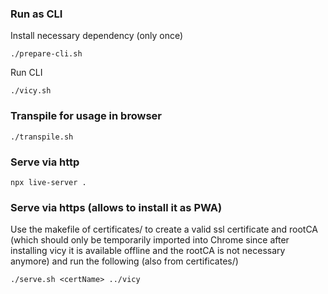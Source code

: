 ### Run as CLI

Install necessary dependency (only once)

    ./prepare-cli.sh

Run CLI

    ./vicy.sh

### Transpile for usage in browser

    ./transpile.sh

### Serve via http

    npx live-server .

### Serve via https (allows to install it as PWA)

Use the makefile of certificates/ to create a valid ssl certificate and rootCA
(which should only be temporarily imported into Chrome since after installing vicy
it is available offline and the rootCA is not necessary anymore)
and run the following (also from certificates/)

    ./serve.sh <certName> ../vicy
